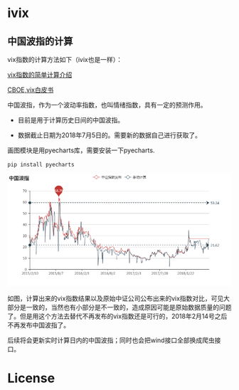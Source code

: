 # ivix
## 中国波指的计算

vix指数的计算方法如下（ivix也是一样）：

[vix指数的简单计算介绍](http://vix.readthedocs.io/en/latest/)

[CBOE,vix白皮书](http://www.cboe.com/products/vix-index-volatility/vix-options-and-futures/vix-index/the-vix-index-calculation)

中国波指，作为一个波动率指数，也叫情绪指数，具有一定的预测作用。

* 目前是用于计算历史日间的中国波指。

* 数据截止日期为2018年7月5日的。需要新的数据自己进行获取了。

画图模块是用pyecharts库，需要安装一下pyecharts.
```
pip install pyecharts
```
![image](https://github.com/Alexdachen/ivix/blob/master/%E4%B8%AD%E5%9B%BD%E6%B3%A2%E6%8C%87.png)

如图，计算出来的vix指数结果以及原始中证公司公布出来的vix指数对比，可见大部分是一致的，当然也有小部分是不一致的，造成原因可能是原始数据质量的问题了。但是用这个方法去替代不再发布的vix指数还是可行的，2018年2月14号之后不再发布中国波指了。

后续将会更新实时计算日内的中国波指；同时也会把wind接口全部换成爬虫接口。


# License


